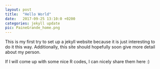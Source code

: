```yaml
---
layout: post
title:  "Hello World"
date:   2017-09-25 13:10:0 +0200
categories: jekyll update
pic: PaineGrande_home.png
---
```


This is my first try to set up a jekyll website because it is just interesting to do it this way. Additionally, this site should hopefully soon give more detail about my person. 

If I will come up with some nice R codes, I can nicely share them here :)